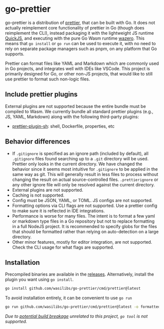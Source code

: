 # go-prettier

go-prettier is a distribution of [prettier][1], that can be built with Go. It does not actually reimplement core
functionality of prettier in Go (though does reimplement the CLI), instead packaging it with the lightweight JS
runtime [QuickJS][3], and executing with the pure Go Wasm runtime [wazero][2]. This means that `go install` or `go run`
can be used to execute it, with no need to rely on separate package managers such as pnpm, on any platform that Go
supports.

Prettier can format files like YAML and Markdown which are commonly used in Go projects, and integrates well
with IDEs like VSCode. This project is primarily designed for Go, or other non-JS projects, that would like to
still use prettier to format such non-logic files.

## Include prettier plugins

External plugins are not supported because the entire bundle must be compiled to Wasm. We currently bundle all
standard prettier plugins (e.g., JS, YAML, Markdown) along with the following third-party plugins:

- [prettier-plugin-sh][4]: shell, Dockerfile, properties, etc

## Behavior differences

- If `.gitignore` is specified as an ignore path (included by default), all `.gitignore` files found searching
  up to a `.git` directory will be used. Prettier only looks in the current directory. We have changed the
  behavior since it seems most intuitive for `.gitignore` to be applied in the same way as git. This will
  generally result in less files to process without changing the result on actual source-controlled files.
  `.prettierignore` or any other ignore file will only be resolved against the current directory.
- External plugins are not supported.
- Caching is not supported.
- Config must be JSON, YAML, or TOML. JS configs are not supported.
- Formatting options via CLI flags are not supported. Use a prettier config to make sure it is reflected
  in IDE integrations.
- Performance is worse for many files. The intent is to format a few yaml or markdown type files
  in a Go repository but not to replace formatting in a full NodeJS project. It is recommended to specify globs
  for the files that should be formatted rather than relying on auto-detection on a large directory.
- Other minor features, mostly for editor integration, are not supported. Check the CLI usage for what flags
  are supported.

## Installation

Precompiled binaries are available in the [releases](https://github.com/wasilibs/go-prettier/releases).
Alternatively, install the plugin you want using `go install`.

```bash
go install github.com/wasilibs/go-prettier/cmd/prettier@latest
```

To avoid installation entirely, it can be convenient to use `go run`

```bash
go run github.com/wasilibs/go-prettier/cmd/prettier@latest -o formatted.md unformatted.md
```

_Due to [potential build breakage](https://github.com/golang/go/issues/71192) unrelated to this project, `go tool` is not supported._

[1]: https://github.com/prettier/prettier
[2]: https://wazero.io/
[3]: https://bellard.org/quickjs/
[4]: https://github.com/un-ts/prettier/tree/master/packages/sh
